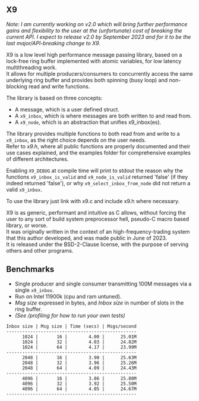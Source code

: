 X9
---

*Note: I am currently working on v2.0 which will bring further performance 
gains and flexibility to the user at the (unfortunate) cost of breaking the 
current API. I expect to release v2.0 by September 2023 and for it to be the 
last major/API-breaking change to X9.*

X9 is a low level high performance message passing library, based on a
lock-free ring buffer implemented with atomic variables, for low latency
multithreading work.  
It allows for multiple producers/consumers to concurrently access the same
underlying ring buffer and provides both spinning (busy loop) and non-blocking
read and write functions.

The library is based on three concepts:

- A message, which is a user defined struct.
- A `x9_inbox`, which is where messages are both written to and read from.
- A `x9_node`, which is an abstraction that unifies x9_inbox(es).

The library provides multiple functions to both read from and write to a
`x9_inbox`, as the right choice depends on the user needs.  
Refer to _x9.h_, where all public functions are properly documented and their
use cases explained, and the examples folder for comprehensive examples of
different architectures.

Enabling `X9_DEBUG` at compile time will print to stdout the reason why the
functions `x9_inbox_is_valid` and `x9_node_is_valid` returned 'false' (if they
indeed returned 'false'), or why `x9_select_inbox_from_node` did not return a
valid `x9_inbox`.

To use the library just link with x9.c and include x9.h where necessary.

X9 is as generic, performant and intuitive as C allows, without forcing the
user to any sort of build system preprocessor hell, pseudo-C macro based
library, or worse.  
It was originally written in the context of an high-frequency-trading system
that this author developed, and was made public in June of 2023.  
It is released under the BSD-2-Clause license, with the purpose of serving
others and other programs.  

Benchmarks
---

- Single producer and single consumer transmitting 100M messages via a single 
`x9_inbox`.  
- Run on Intel 11900k (cpu and ram untuned).  
- _Msg size_ expressed in bytes, and _Inbox size_ in number of slots in the 
ring buffer.   
- _(See /profiling for how to run your own tests)_  

```
Inbox size | Msg size | Time (secs) | Msgs/second
-------------------------------------------------
      1024 |       16 |        4.00 |      25.01M
      1024 |       32 |        4.03 |      24.82M
      1024 |       64 |        4.17 |      23.99M
-------------------------------------------------
      2048 |       16 |        3.90 |      25.63M
      2048 |       32 |        3.96 |      25.26M
      2048 |       64 |        4.09 |      24.43M
-------------------------------------------------
      4096 |       16 |        3.86 |      25.88M
      4096 |       32 |        3.92 |      25.50M
      4096 |       64 |        4.05 |      24.67M
-------------------------------------------------
```
